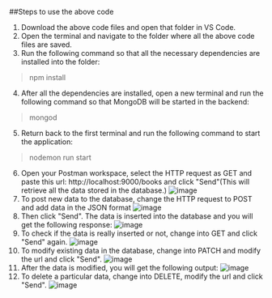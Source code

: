##Steps to use the above code
1. Download the above code files and open that folder in VS Code.
2. Open the terminal and navigate to the folder where all the above code files are saved.
3. Run the following command so that all the necessary dependencies are installed into the folder:
  > npm install
4. After all the dependencies are installed, open a new terminal and run the following command so that MongoDB will be started in the backend:
  > mongod
5. Return back to the first terminal and run the following command to start the application:
  > nodemon run start
6. Open your Postman workspace, select the HTTP request as GET and paste this url: http://localhost:9000/books and click "Send"(This will retrieve all the data stored in the database.)
![image](https://github.com/supraja2002-hema/20JG1A4205-Supraja/assets/82303022/1a872c8b-32c4-4b14-82a3-5daca282eb5d)
7. To post new data to the database, change the HTTP request to POST and add data in the JSON format
![image](https://github.com/supraja2002-hema/20JG1A4205-Supraja/assets/82303022/b940ffa5-82bc-4dc3-be8a-43a8137bd739)
8. Then click "Send". The data is inserted into the database and you will get the following response:
![image](https://github.com/supraja2002-hema/20JG1A4205-Supraja/assets/82303022/6679ea17-73d1-4e37-b6cd-79e49b83d244)
9. To check if the data is really inserted or not, change into GET and click "Send" again.
![image](https://github.com/supraja2002-hema/20JG1A4205-Supraja/assets/82303022/6003b94b-61e4-4158-9dc4-cf5b6ae166c3)
10. To modify existing data in the database, change into PATCH and modify the url and click "Send".
![image](https://github.com/supraja2002-hema/20JG1A4205-Supraja/assets/82303022/3ace8138-4eb6-4dbf-928d-66e38ce3218f)
11. After the data is modified, you will get the following output:
![image](https://github.com/supraja2002-hema/20JG1A4205-Supraja/assets/82303022/b9295ab2-1e62-4d45-92d5-5c3159a57fef)
12. To delete a particular data, change into DELETE, modify the url and click "Send".
![image](https://github.com/supraja2002-hema/20JG1A4205-Supraja/assets/82303022/036624f1-8265-42ba-aae2-a7a5109bd0d0)
